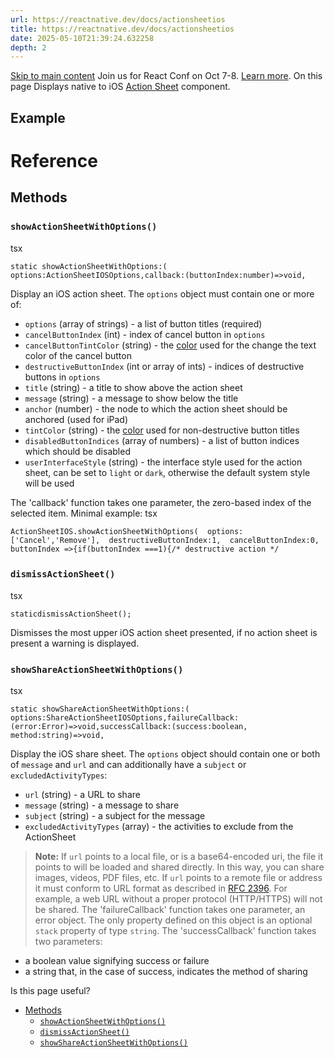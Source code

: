 ```yaml
---
url: https://reactnative.dev/docs/actionsheetios
title: https://reactnative.dev/docs/actionsheetios
date: 2025-05-10T21:39:24.632258
depth: 2
---
```


[Skip to main content](https://reactnative.dev/docs/actionsheetios#__docusaurus_skipToContent_fallback)
Join us for React Conf on Oct 7-8. [Learn more](https://conf.react.dev).
On this page
Displays native to iOS [Action Sheet](https://developer.apple.com/design/human-interface-guidelines/ios/views/action-sheets/) component.
## Example[​](https://reactnative.dev/docs/actionsheetios#example "Direct link to Example")
# Reference
## Methods[​](https://reactnative.dev/docs/actionsheetios#methods "Direct link to Methods")
### `showActionSheetWithOptions()`[​](https://reactnative.dev/docs/actionsheetios#showactionsheetwithoptions "Direct link to showactionsheetwithoptions")
tsx
```
static showActionSheetWithOptions:( options:ActionSheetIOSOptions,callback:(buttonIndex:number)=>void,
```

Display an iOS action sheet. The `options` object must contain one or more of:
  * `options` (array of strings) - a list of button titles (required)
  * `cancelButtonIndex` (int) - index of cancel button in `options`
  * `cancelButtonTintColor` (string) - the [color](https://reactnative.dev/docs/colors) used for the change the text color of the cancel button
  * `destructiveButtonIndex` (int or array of ints) - indices of destructive buttons in `options`
  * `title` (string) - a title to show above the action sheet
  * `message` (string) - a message to show below the title
  * `anchor` (number) - the node to which the action sheet should be anchored (used for iPad)
  * `tintColor` (string) - the [color](https://reactnative.dev/docs/colors) used for non-destructive button titles
  * `disabledButtonIndices` (array of numbers) - a list of button indices which should be disabled
  * `userInterfaceStyle` (string) - the interface style used for the action sheet, can be set to `light` or `dark`, otherwise the default system style will be used


The 'callback' function takes one parameter, the zero-based index of the selected item.
Minimal example:
tsx
```
ActionSheetIOS.showActionSheetWithOptions(  options:['Cancel','Remove'],  destructiveButtonIndex:1,  cancelButtonIndex:0, buttonIndex =>{if(buttonIndex ===1){/* destructive action */
```

### `dismissActionSheet()`[​](https://reactnative.dev/docs/actionsheetios#dismissactionsheet "Direct link to dismissactionsheet")
tsx
```
staticdismissActionSheet();
```

Dismisses the most upper iOS action sheet presented, if no action sheet is present a warning is displayed.
### `showShareActionSheetWithOptions()`[​](https://reactnative.dev/docs/actionsheetios#showshareactionsheetwithoptions "Direct link to showshareactionsheetwithoptions")
tsx
```
static showShareActionSheetWithOptions:( options:ShareActionSheetIOSOptions,failureCallback:(error:Error)=>void,successCallback:(success:boolean, method:string)=>void,
```

Display the iOS share sheet. The `options` object should contain one or both of `message` and `url` and can additionally have a `subject` or `excludedActivityTypes`:
  * `url` (string) - a URL to share
  * `message` (string) - a message to share
  * `subject` (string) - a subject for the message
  * `excludedActivityTypes` (array) - the activities to exclude from the ActionSheet


> **Note:** If `url` points to a local file, or is a base64-encoded uri, the file it points to will be loaded and shared directly. In this way, you can share images, videos, PDF files, etc. If `url` points to a remote file or address it must conform to URL format as described in [RFC 2396](https://www.ietf.org/rfc/rfc2396.txt). For example, a web URL without a proper protocol (HTTP/HTTPS) will not be shared.
The 'failureCallback' function takes one parameter, an error object. The only property defined on this object is an optional `stack` property of type `string`.
The 'successCallback' function takes two parameters:
  * a boolean value signifying success or failure
  * a string that, in the case of success, indicates the method of sharing


Is this page useful?
  * [Methods](https://reactnative.dev/docs/actionsheetios#methods)
    * [`showActionSheetWithOptions()`](https://reactnative.dev/docs/actionsheetios#showactionsheetwithoptions)
    * [`dismissActionSheet()`](https://reactnative.dev/docs/actionsheetios#dismissactionsheet)
    * [`showShareActionSheetWithOptions()`](https://reactnative.dev/docs/actionsheetios#showshareactionsheetwithoptions)



